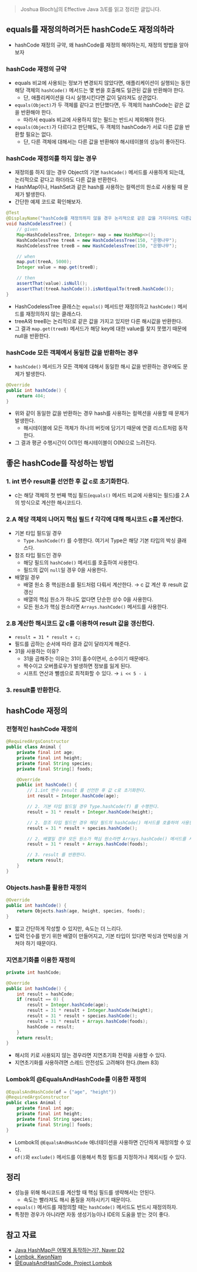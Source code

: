 > Joshua Bloch님의 Effective Java 3/E를 읽고 정리한 글입니다.
> 

## equals를 재정의하려거든 hashCode도 재정의하라

- hashCode 재정의 규약, 왜 hashCode를 재정의 해야하는지, 재정의 방법을 알아보자

### hashCode 재정의 규약

- equals 비교에 사용되는 정보가 변경되지 않았다면, 애플리케이션이 실행되는 동안 해당 객체의 `hashCode()` 메서드는 몇 번을 호출해도 일관된 값을 반환해야 한다.
    - 단, 애플리케이션을 다시 실행시킨다면 값이 달라져도 상관없다.
- `equals(Object)`가 두 객체를 같다고 판단했다면, 두 객체의 hashCode는 같은 값을 반환해야 한다.
    - 따라서 equals 비교에 사용하지 않는 필드는 반드시 제외해야 한다.
- `equals(Object)`가 다르다고 판단해도, 두 객체의 hashCode가 서로 다른 값을 반환할 필요는 없다.
    - 단, 다른 객체에 대해서는 다른 값을 반환해야 해시테이블의 성능이 좋아진다.

### hashCode 재정의를 하지 않는 경우

- 재정의를 하지 않는 경우 Object의 기본 `hashCode()` 메서드를 사용하게 되는데, 논리적으로 같다고 하더라도 다른 값을 반환한다.
- HashMap이나, HashSet과 같은 hash를 사용하는 컬렉션의 원소로 사용될 때 문제가 발생한다.
- 간단한 예제 코드로 확인해보자.

```java
@Test
@DisplayName("hashCode를 재정의하지 않을 경우 논리적으로 같은 값을 가지더라도 다른값을 반환한다.")
void hashCodelessTree() {
    // given
    Map<HashCodelessTree, Integer> map = new HashMap<>();
    HashCodelessTree treeA = new HashCodelessTree(150, "은행나무");
    HashCodelessTree treeB = new HashCodelessTree(150, "은행나무");

    // when
    map.put(treeA, 5000);
    Integer value = map.get(treeB);

    // then
    assertThat(value).isNull();
    assertThat(treeA.hashCode()).isNotEqualTo(treeB.hashCode());
}
```

- HashCodelessTree 클래스는 `equals()` 메서드만 재정의하고 `hashCode()` 메서드를 재정의하지 않는 클래스다.
- treeA와 treeB는 논리적으로 같은 값을 가지고 있지만 다른 해시값을 반환한다.
- 그 결과 `map.get(treeB)` 메서드가 해당 key에 대한 value를 찾지 못했기 때문에 null을 반환한다.

### hashCode 모든 객체에서 동일한 값을 반환하는 경우

- `hashCode()` 메서드가 모든 객체에 대해서 동일한 해시 값을 반환하는 경우에도 문제가 발생한다.

```java
@Override
public int hashCode() {
    return 404;
}
```

- 위와 같이 동일한 값을 반환하는 경우 hash를 사용하는 컬렉션을 사용할 때 문제가 발생한다.
    - 해시테이블에 모든 객체가 하나의 버킷에 담기기 때문에 연결 리스트처럼 동작한다.
- 그 결과 평균 수행시간이 O(1)인 해시테이블이 O(N)으로 느려진다.

## 좋은 hashCode를 작성하는 방법

### 1. int 변수 result를 선언한 후 값 c로 초기화한다.

- c는 해당 객체의 첫 번째 핵심 필드(`equals()` 메서드 비교에 사용되는 필드)를 2.A의 방식으로 계산한 해시코드다.

### 2.A 해당 객체의 나머지 핵심 필드 f 각각에 대해 해시코드 c를 계산한다.

- 기본 타입 필드일 경우
    - `Type.hashCode(f)` 를 수행한다. 여기서 Type은 해당 기본 타입의 박싱 클래스다.
- 참조 타입 필드인 경우
    - 해당 필드의 `hashCode()` 메서드를 호출하여 사용한다.
    - 필드의 값이 `null`일 경우 0을 사용한다.
- 배열일 경우
    - 배열 원소 중 핵심원소를 필드처럼 다뤄서 계산한다. → c 값 계산 후 result 값 갱신
    - 배열의 핵심 원소가 하나도 없다면 단순한 상수 0을 사용한다.
    - 모든 원소가 핵심 원소라면 `Arrays.hashCode()` 메서드를 사용한다.

### 2.B 계산한 해시코드 값 c를 이용하여 result 값을 갱신한다.

- `result = 31 * result + c;`
- 필드를 곱하는 순서에 따라 결과 값이 달라지게 해준다.
- 31을 사용하는 이유?
    - 31을 곱해주는 이유는 31이 홀수이면서, 소수이기 때문에다.
    - 짝수이고 오버플로우가 발생하면 정보를 잃게 된다.
    - 시프트 연산과 뺄셈으로 최적화할 수 있다. → `i << 5 - i`

### 3. result를 반환한다.

## hashCode 재정의

### 전형적인 hashCode 재정의

```java
@RequiredArgsConstructor
public class Animal {
    private final int age;
    private final int height;
    private final String species;
    private final String[] foods;

    @Override
    public int hashCode() {
        // 1.int 변수 result 를 선언한 후 값 c로 초기화한다.
        int result = Integer.hashCode(age);

        // 2. 기본 타입 필드일 경우 Type.hashCode(f) 를 수행한다.
        result = 31 * result + Integer.hashCode(height);

        // 2. 참조 타입 필드인 경우 해당 필드의 hashCode() 메서드를 호출하여 사용한다.
        result = 31 * result + species.hashCode();

        // 2. 배열일 경우 모든 원소가 핵심 원소라면 Arrays.hashCode() 메서드를 사용한다.
        result = 31 * result + Arrays.hashCode(foods);

        // 3. result 를 반환한다.
        return result;
    }
}
```

### Objects.hash를 활용한 재정의

```java
@Override
public int hashCode() {
    return Objects.hash(age, height, species, foods);
}
```

- 짧고 간단하게 작성할 수 있지만, 속도는 더 느리다.
- 입력 인수를 받기 위한 배열이 만들어지고, 기본 타입이 있다면 박싱과 언박싱을 거쳐야 하기 때문이다.

### 지연초기화를 이용한 재정의

```java
private int hashCode;

@Override
public int hashCode() {
    int result = hashCode;
    if (result == 0) {
        result = Integer.hashCode(age);
        result = 31 * result + Integer.hashCode(height);
        result = 31 * result + species.hashCode();
        result = 31 * result + Arrays.hashCode(foods);
        hashCode = result;
    }
    return result;
}
```

- 해시의 키로 사용되지 않는 경우라면 지연초기화 전략을 사용할 수 있다.
- 지연초기화를 사용하려면 스레드 안전성도 고려해야 한다.(Item 83)

### Lombok의 @EqualsAndHashCode를 이용한 재정의

```java
@EqualsAndHashCode(of = {"age", "height"})
@RequiredArgsConstructor
public class Animal {
    private final int age;
    private final int height;
    private final String species;
    private final String[] foods;
}
```

- Lombok의 `@EqualsAndHashCode` 애너테이션을 사용하면 간단하게 재정의할 수 있다.
- `of()`와 `exclude()` 메서드를 이용해서 특정 필드를 지정하거나 제외시킬 수 있다.

## 정리

- 성능을 위해 해시코드를 계산할 때 핵심 필드를 생략해서는 안된다.
    - 속도는 빨라져도 해시 품질을 저하시키기 때문이다.
- `equals()` 메서드를 재정의할 때는 `hashCode()` 메서드도 반드시 재정의하자.
- 특정한 경우가 아니라면 자동 생성기능이나 IDE의 도움을 받는 것이 좋다.

## 참고 자료

- [Java HashMap은 어떻게 동작하는가?, Naver D2](https://d2.naver.com/helloworld/831311)
- [Lombok, KwonNam](https://kwonnam.pe.kr/wiki/java/lombok)
- [@EqualsAndHashCode, Project Lombok](https://projectlombok.org/features/EqualsAndHashCode)